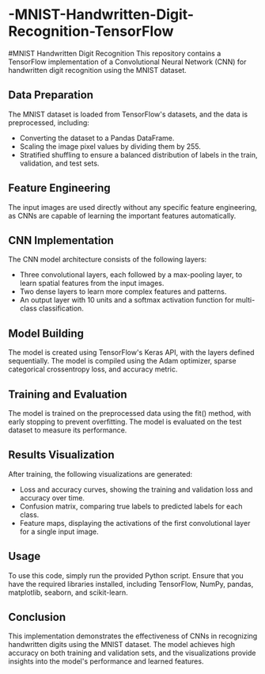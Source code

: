 # -MNIST-Handwritten-Digit-Recognition-TensorFlow

#MNIST Handwritten Digit Recognition
This repository contains a TensorFlow implementation of a Convolutional Neural Network (CNN) for handwritten digit recognition using the MNIST dataset.

## Data Preparation
The MNIST dataset is loaded from TensorFlow's datasets, and the data is preprocessed, including:

* Converting the dataset to a Pandas DataFrame.
* Scaling the image pixel values by dividing them by 255.
* Stratified shuffling to ensure a balanced distribution of labels in the train, validation, and test sets.

## Feature Engineering
The input images are used directly without any specific feature engineering, as CNNs are capable of learning the important features automatically.

## CNN Implementation
The CNN model architecture consists of the following layers:

* Three convolutional layers, each followed by a max-pooling layer, to learn spatial features from the input images.
* Two dense layers to learn more complex features and patterns.
* An output layer with 10 units and a softmax activation function for multi-class classification.

## Model Building
The model is created using TensorFlow's Keras API, with the layers defined sequentially. The model is compiled using the Adam optimizer, sparse categorical crossentropy loss, and accuracy metric.

## Training and Evaluation
The model is trained on the preprocessed data using the fit() method, with early stopping to prevent overfitting. The model is evaluated on the test dataset to measure its performance.

## Results Visualization
After training, the following visualizations are generated:

* Loss and accuracy curves, showing the training and validation loss and accuracy over time.
* Confusion matrix, comparing true labels to predicted labels for each class.
* Feature maps, displaying the activations of the first convolutional layer for a single input image.

## Usage
To use this code, simply run the provided Python script. Ensure that you have the required libraries installed, including TensorFlow, NumPy, pandas, matplotlib, seaborn, and scikit-learn.

## Conclusion
This implementation demonstrates the effectiveness of CNNs in recognizing handwritten digits using the MNIST dataset. The model achieves high accuracy on both training and validation sets, and the visualizations provide insights into the model's performance and learned features.

